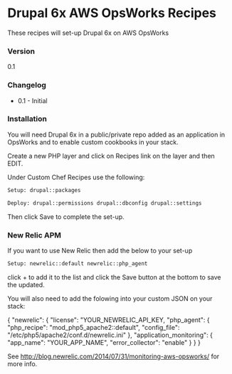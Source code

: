 # Drupal 6x AWS OpsWorks Recipes

These recipes will set-up Drupal 6x on AWS OpsWorks

### Version
0.1

### Changelog

  - 0.1 - Initial

### Installation

You will need Drupal 6x in a public/private repo added as an application in OpsWorks and to enable custom cookbooks in your stack.

Create a new PHP layer and click on Recipes link on the layer and then EDIT. 

Under Custom Chef Recipes use the following:

```sh
Setup: drupal::packages
```
```sh
Deploy: drupal::permissions drupal::dbconfig drupal::settings
```
Then click Save to complete the set-up. 

### New Relic APM

If you want to use New Relic then add the below to your set-up

```sh
Setup: newrelic::default newrelic::php_agent
```
click + to add it to the list and click the Save button at the bottom to save the updated. 

You will also need to add the folowing into your custom JSON on your stack:


{
    "newrelic": {
        "license": "YOUR_NEWRELIC_API_KEY,
        "php_agent": {
            "php_recipe": "mod_php5_apache2::default",
            "config_file": "/etc/php5/apache2/conf.d/newrelic.ini"
        },
        "application_monitoring": {
            "app_name": "YOUR_APP_NAME",
			  "error_collector": "enable"
        }
    }
}

See http://blog.newrelic.com/2014/07/31/monitoring-aws-opsworks/ for more info. 
